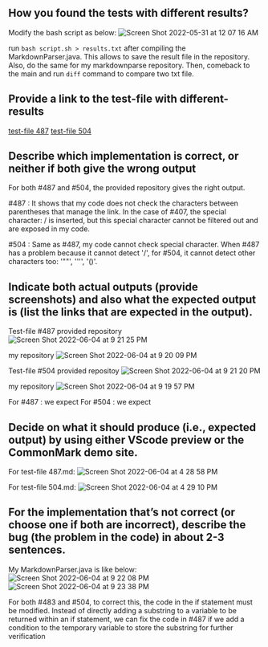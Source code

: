 ## How you found the tests with different results?

Modify the bash script as below:
![Screen Shot 2022-05-31 at 12 07 16 AM](https://user-images.githubusercontent.com/103228431/171113911-fd044259-5df8-4844-955e-fa262130868a.png)

run `bash script.sh > results.txt` after compiling the MarkdownParser.java. This allows to save the result file in the repository. Also, do the same for my markdownparse repository. Then, comeback to the main and run `diff` command to compare two txt file.

## Provide a link to the test-file with different-results
[test-file 487](https://github.com/nidhidhamnani/markdown-parser/blob/main/test-files/487.md)
[test-file 504](https://github.com/nidhidhamnani/markdown-parser/blob/main/test-files/504.md)

## Describe which implementation is correct, or neither if both give the wrong output

For both #487 and #504, the provided repository gives the right output. 

#487 : It shows that my code does not check the characters between parentheses that manage the link. In the case of #407, the special character: / is inserted, but this special character cannot be filtered out and are exposed in my code.

#504 : Same as #487, my code cannot check special character. When #487 has a problem because it cannot detect '/', for #504, it cannot detect other characters too: '""', '''', '()'. 

## Indicate both actual outputs (provide screenshots) and also what the expected output is (list the links that are expected in the output).
Test-file #487
provided repository
![Screen Shot 2022-06-04 at 9 21 25 PM](https://user-images.githubusercontent.com/103228431/172034939-7924e9df-8b32-4c33-84b1-bdad11bd0a00.png)

my repository
![Screen Shot 2022-06-04 at 9 20 09 PM](https://user-images.githubusercontent.com/103228431/172034934-38d5f947-3490-4f2b-8c3c-7e79124bb09e.png)

Test-file #504
provided repositoy
![Screen Shot 2022-06-04 at 9 21 20 PM](https://user-images.githubusercontent.com/103228431/172034937-0f459d49-096b-45c0-ad5a-85e98df0dd6c.png)

my repository
![Screen Shot 2022-06-04 at 9 19 57 PM](https://user-images.githubusercontent.com/103228431/172034930-ccd2802d-8789-4e1d-a0bb-218683a8e469.png)

For #487 : we expect
For #504 : we expect

## Decide on what it should produce (i.e., expected output) by using either VScode preview or the CommonMark demo site.
For test-file 487.md:
![Screen Shot 2022-06-04 at 4 28 58 PM](https://user-images.githubusercontent.com/103228431/172028728-64ca2780-9271-4d62-a51f-738527827eb5.png)

For test-file 504.md:
![Screen Shot 2022-06-04 at 4 29 10 PM](https://user-images.githubusercontent.com/103228431/172028730-db6d58ec-c9aa-4a8b-9a70-c292ef50ded4.png)

## For the implementation that’s not correct (or choose one if both are incorrect), describe the bug (the problem in the code) in about 2-3 sentences. 

My MarkdownParser.java is like below:
![Screen Shot 2022-06-04 at 9 22 08 PM](https://user-images.githubusercontent.com/103228431/172034952-a25e84ef-fa9d-463e-94a0-b9c28377ebef.png)
![Screen Shot 2022-06-04 at 9 23 38 PM](https://user-images.githubusercontent.com/103228431/172034964-0f5985ad-9dba-4b86-b470-b60322878db2.png)


For both #483 and #504, to correct this, the code in the if statement must be modified. Instead of directly adding a substring to a variable to be returned within an if statement, we can fix the code in #487 if we add a condition to the temporary variable to store the substring for further verification
